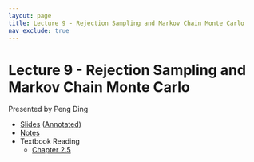 ```yaml
---
layout: page
title: Lecture 9 - Rejection Sampling and Markov Chain Monte Carlo
nav_exclude: true
---
```


# Lecture 9 - Rejection Sampling and Markov Chain Monte Carlo

Presented by Peng Ding

- [Slides](https://drive.google.com/file/d/1n-rG2yP0N6vClCXLJqWsriXZ6p8E0Qi_/view?usp=sharing) ([Annotated](https://drive.google.com/file/d/1aYSoFtHen7rbkS9OYuZ3IPnqaWE9Hy0-/view?usp=sharing))
- [Notes](https://drive.google.com/file/d/1mPUUVJkAOfd03n_9f1viC2tVxjopL1Nt/view?usp=sharing)
- Textbook Reading
  - [Chapter 2.5](https://data102.org/ds-102-book/content/chapters/02/05_inference_with_sampling.html)

